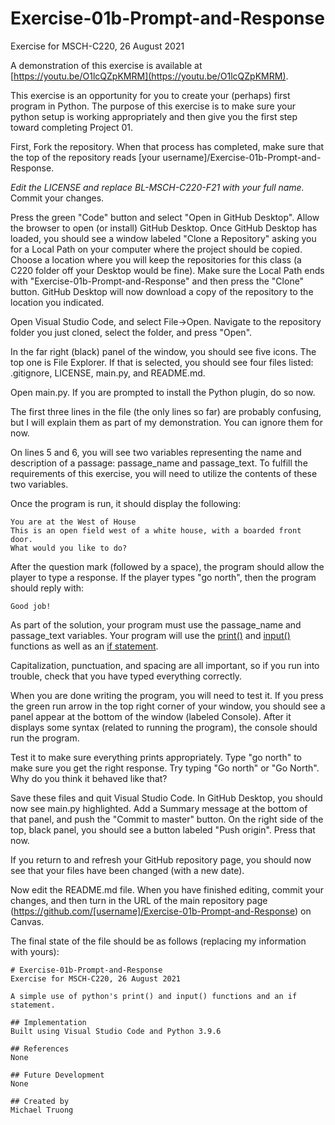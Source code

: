# Exercise-01b-Prompt-and-Response
Exercise for MSCH-C220, 26 August 2021

A demonstration of this exercise is available at [https://youtu.be/O1lcQZpKMRM](https://youtu.be/O1lcQZpKMRM).

This exercise is an opportunity for you to create your (perhaps) first program in Python. The purpose of this exercise is to make sure your python setup is working appropriately and then give you the first step toward completing Project 01.

First, Fork the repository. When that process has completed, make sure that the top of the repository reads [your username]/Exercise-01b-Prompt-and-Response. 

*Edit the LICENSE and replace BL-MSCH-C220-F21 with your full name.* Commit your changes.

Press the green "Code" button and select "Open in GitHub Desktop". Allow the browser to open (or install) GitHub Desktop. Once GitHub Desktop has loaded, you should see a window labeled "Clone a Repository" asking you for a Local Path on your computer where the project should be copied. Choose a location where you will keep the repositories for this class (a C220 folder off your Desktop would be fine). Make sure the Local Path ends with "Exercise-01b-Prompt-and-Response" and then press the "Clone" button. GitHub Desktop will now download a copy of the repository to the location you indicated.

Open Visual Studio Code, and select File->Open. Navigate to the repository folder you just cloned, select the folder, and press "Open".

In the far right (black) panel of the window, you should see five icons. The top one is File Explorer. If that is selected, you should see four files listed: .gitignore, LICENSE, main.py, and README.md.

Open main.py. If you are prompted to install the Python plugin, do so now.

The first three lines in the file (the only lines so far) are probably confusing, but I will explain them as part of my demonstration. You can ignore them for now.

On lines 5 and 6, you will see two variables representing the name and description of a passage: passage_name and passage_text. To fulfill the requirements of this exercise, you will need to utilize the contents of these two variables.

Once the program is run, it should display the following:
```
You are at the West of House
This is an open field west of a white house, with a boarded front door.
What would you like to do? 
```
After the question mark (followed by a space), the program should allow the player to type a response. If the player types "go north", then the program should reply with:
```
Good job!
```
As part of the solution, your program must use the passage_name and passage_text variables. Your program will use the [print()](https://realpython.com/python-print/) and [input()](https://pythonexamples.org/python-input/) functions as well as an [if statement](https://pythonbasics.org/if-statements/). 

Capitalization, punctuation, and spacing are all important, so if you run into trouble, check that you have typed everything correctly.

When you are done writing the program, you will need to test it. If you press the green run arrow in the top right corner of your window, you should see a panel appear at the bottom of the window (labeled Console). After it displays some syntax (related to running the program), the console should run the program.

Test it to make sure everything prints appropriately. Type "go north" to make sure you get the right response. Try typing "Go north" or "Go North". Why do you think it behaved like that?

Save these files and quit Visual Studio Code. In GitHub Desktop, you should now see main.py highlighted. Add a Summary message at the bottom of that panel, and push the "Commit to master" button. On the right side of the top, black panel, you should see a button labeled "Push origin". Press that now.

If you return to and refresh your GitHub repository page, you should now see that your files have been changed (with a new date).

Now edit the README.md file. When you have finished editing, commit your changes, and then turn in the URL of the main repository page (https://github.com/[username]/Exercise-01b-Prompt-and-Response) on Canvas.

The final state of the file should be as follows (replacing my information with yours):
```
# Exercise-01b-Prompt-and-Response
Exercise for MSCH-C220, 26 August 2021

A simple use of python's print() and input() functions and an if statement.

## Implementation
Built using Visual Studio Code and Python 3.9.6

## References
None

## Future Development
None

## Created by 
Michael Truong
```
